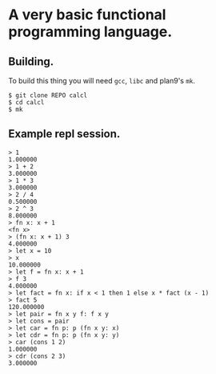 # A very basic functional programming language.

## Building.

To build this thing you will need `gcc`, `libc` and plan9's `mk`.

```
$ git clone REPO calcl
$ cd calcl
$ mk
```

## Example repl session.

```
> 1
1.000000
> 1 + 2
3.000000
> 1 * 3
3.000000
> 2 / 4
0.500000
> 2 ^ 3
8.000000
> fn x: x + 1
<fn x>
> (fn x: x + 1) 3
4.000000
> let x = 10
> x
10.000000
> let f = fn x: x + 1
> f 3
4.000000
> let fact = fn x: if x < 1 then 1 else x * fact (x - 1)
> fact 5
120.000000
> let pair = fn x y f: f x y
> let cons = pair
> let car = fn p: p (fn x y: x)
> let cdr = fn p: p (fn x y: y)
> car (cons 1 2)
1.000000
> cdr (cons 2 3)
3.000000
```
